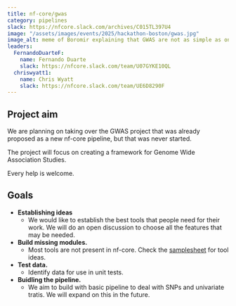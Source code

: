 ```yaml
---
title: nf-core/gwas
category: pipelines
slack: https://nfcore.slack.com/archives/C015TL397U4
image: "/assets/images/events/2025/hackathon-boston/gwas.jpg"
image_alt: meme of Boromir explaining that GWAS are not as simple as one might think
leaders:
  FernandoDuarteF:
    name: Fernando Duarte
    slack: https://nfcore.slack.com/team/U07GYKE10QL
  chriswyatt1:
    name: Chris Wyatt
    slack: https://nfcore.slack.com/team/UE6D8290F
---
```


## Project aim

We are planning on taking over the GWAS project that was already proposed as a new nf-core pipeline, but that was never started.

The project will focus on creating a framework for Genome Wide Association Studies.

Every help is welcome.

## Goals

- **Establishing ideas**
	- We would like to establish the best tools that people need for their work. We will do an open discussion to choose all the features that may be needed.
- **Build missing modules.**
  - Most tools are not present in nf-core. Check the [samplesheet](https://docs.google.com/spreadsheets/d/1snEbtzyogTF4fM2gFnxUGUFZsQCHhvb3vOAGBmciFzU/edit?gid=0#gid=0) for tool ideas.
- **Test data.**
  - Identify data for use in unit tests.
- **Buidling the pipeline.**
  - We aim to build with basic pipeline to deal with SNPs and univariate tratis. We will expand on this in the future.
